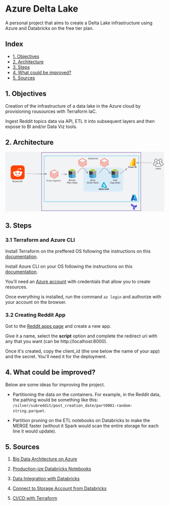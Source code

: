 # Azure Delta Lake

A personal project that aims to create a Delta Lake infrastructure using Azure and Databricks on the free tier plan.

## Index

- [1. Objectives](#1-objectives)
- [2. Architecture](#2-architecture)
- [3. Steps](#3-steps)
- [4. What could be improved?](#4-what-could-be-improved)
- [5. Sources](#5-sources)

## 1. Objectives
Creation of the infrastructure of a data lake in the Azure cloud by provisioning rousources with Terraform IaC.

Ingest Reddit topics data via API, ETL it into subsequent layers and then expose to BI and/or Data Viz tools.

## 2. Architecture
![project-architecture](./img/azure_diagram.png)



## 3. Steps

### 3.1 Terraform and Azure CLI
Install Terraform on the preffered OS following the instructions on this [documentation](https://developer.hashicorp.com/terraform/tutorials/aws-get-started/install-cli).

Install Azure CLI on your OS following the instructions on this [documentation](https://learn.microsoft.com/en-us/cli/azure/install-azure-cli).

You'll need an [Azure account](https://azure.microsoft.com/en-gb/free/search/) with credentials that allow you to create resources.

Once everything is installed, run the command `az login` and authorize with your account on the browser.

### 3.2 Creating Reddit App
Got to the [Reddit apps page](https://www.reddit.com/prefs/apps) and create a new app.

Give it a name, select the **script** option and complete the redirect uri with any that you want (can be http://localhost:8000).

Once it's created, copy the client_id (the one below the name of your app) and the secret. You'll need it for the deployment.

## 4. What could be improved?
Below are some ideas for improving the project.
- Partitioning the data on the containers. For example, in the Reddit data, the pathing would be something like this: 
```/silver/subreddit/post_creation_date/part0001-random-string.parquet```.

- Partition pruning on the ETL notebooks on Databricks to make the MERGE faster (without it Spark would scan the entire storage for each line it would update).


## 5. Sources
1. [Big Data Architecture on Azure](https://learn.microsoft.com/en-us/azure/architecture/solution-ideas/articles/azure-databricks-modern-analytics-architecture)

2. [Production-ize Databricks Notebooks](https://www.databricks.com/blog/2022/06/25/software-engineering-best-practices-with-databricks-notebooks.html)

3. [Data Integration with Databricks](https://medium.com/creative-data/data-integration-with-azure-databricks-f9ab3bb07dc)

4. [Connect to Storage Account from Databricks](https://docs.databricks.com/storage/azure-storage.html#language-Account%C2%A0key)

5. [CI/CD with Terraform](https://quileswest.medium.com/deploying-terraform-infrastructure-with-ci-cd-pipeline-34d5bb51689d)